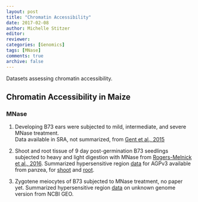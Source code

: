 ```yaml
---
layout: post
title: "Chromatin Accessibility"
date: 2017-02-08
author: Michelle Stitzer
editor: 
reviewer: 
categories: [Genomics]  
tags: [MNase]  
comments: true  
archive: false
---
```


Datasets assessing chromatin accessibility.

## Chromatin Accessibility in Maize

### MNase

1. Developing B73 ears were subjected to mild, intermediate, and severe MNase treatment.  
Data available in SRA, not summarized, from [Gent et al., 2015](http://www.genetics.org/content/200/4/1105)

2. Shoot and root tissue of 9 day post-germination B73 seedlings subjected to heavy and light digestion with MNase from [Rogers-Melnick et al., 2016](http://www.pnas.org/content/113/22/E3177.long). 
Summarized hypersensitive region [data](http://cbsusrv04.tc.cornell.edu/users/panzea/download.aspx?filegroupid=26) for AGPv3 available from panzea, for [shoot](http://de.iplantcollaborative.org/dl/d/E9018AC6-8460-4374-AF1C-4EABF92F1295/AP.bfthresh1.1.MNaseHS.Ranges.dat) and [root](http://de.iplantcollaborative.org/dl/d/4517FAAA-8969-4B43-AE2E-E1A91DD65BFB/RP.bfthresh1.1.MNaseHS.Ranges.dat). 

3. Zygotene meiocytes of B73 subjected to MNase treatment, no paper yet.
Summarized hypersensitive region [data](https://www.ncbi.nlm.nih.gov/geo/download/?acc=GSE84368&format=file&file=GSE84368%5Fpeaks%5Finformation%5Fcount%5Fratio%2Ebed%2Egz) on unknown genome version from NCBI GEO. 


